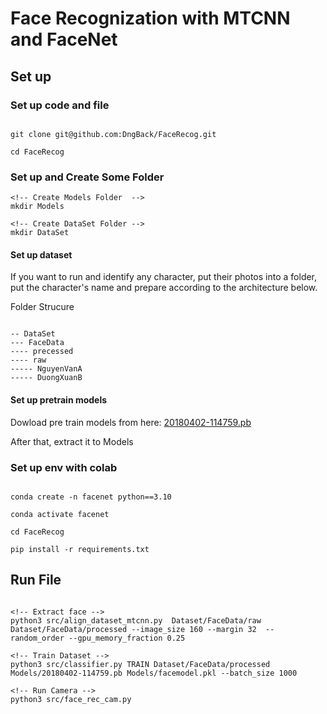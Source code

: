 # Face Recognization with MTCNN and FaceNet

## Set up

### Set up code and file

```

git clone git@github.com:DngBack/FaceRecog.git

cd FaceRecog

```

### Set up and Create Some Folder

```
<!-- Create Models Folder  -->
mkdir Models 

<!-- Create DataSet Folder -->
mkdir DataSet 

```

#### Set up dataset

If you want to run and identify any character, put their photos into a folder, put the character's name and prepare according to the architecture below.

Folder Strucure

```

-- DataSet 
--- FaceData
---- precessed
---- raw 
----- NguyenVanA
----- DuongXuanB

```

#### Set up pretrain models

Dowload pre train models from here: [20180402-114759.pb](https://drive.google.com/file/d/1EXPBSXwTaqrSC0OhUdXNmKSh9qJUQ55-/view)

After that, extract it to Models

### Set up env with colab

```

conda create -n facenet python==3.10

conda activate facenet

cd FaceRecog

pip install -r requirements.txt
```

## Run File

```

<!-- Extract face -->
python3 src/align_dataset_mtcnn.py  Dataset/FaceData/raw Dataset/FaceData/processed --image_size 160 --margin 32  --random_order --gpu_memory_fraction 0.25

<!-- Train Dataset -->
python3 src/classifier.py TRAIN Dataset/FaceData/processed Models/20180402-114759.pb Models/facemodel.pkl --batch_size 1000

<!-- Run Camera -->
python3 src/face_rec_cam.py 
```
